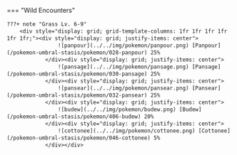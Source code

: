 

=== "Wild Encounters"


	???+ note "Grass Lv. 6-9"
		<div style="display: grid; grid-template-columns: 1fr 1fr 1fr 1fr 1fr 1fr;"><div style="display: grid; justify-items: center">
                    ![panpour](../../img/pokemon/panpour.png) [Panpour](/pokemon-umbral-stasis/pokemon/028-panpour) 25%
                </div><div style="display: grid; justify-items: center">
                    ![pansage](../../img/pokemon/pansage.png) [Pansage](/pokemon-umbral-stasis/pokemon/030-pansage) 25%
                </div><div style="display: grid; justify-items: center">
                    ![pansear](../../img/pokemon/pansear.png) [Pansear](/pokemon-umbral-stasis/pokemon/032-pansear) 25%
                </div><div style="display: grid; justify-items: center">
                    ![budew](../../img/pokemon/budew.png) [Budew](/pokemon-umbral-stasis/pokemon/406-budew) 20%
                </div><div style="display: grid; justify-items: center">
                    ![cottonee](../../img/pokemon/cottonee.png) [Cottonee](/pokemon-umbral-stasis/pokemon/046-cottonee) 5%
                </div></div>



